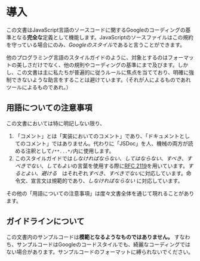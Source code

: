 # 導入

この文書はJavaScript言語のソースコードに関するGoogleのコーディングの基準となる**完全な**定義として機能します。JavaScriptのソースファイルはこの規約を守っている場合にのみ、*Googleのスタイル*であると言うことができます。

他のプログラミング言語のスタイルガイドのように、対象とするのはフォーマットの美しさだけでなく、他の規則やコーディングの基準にまで及びます。しかし、この文書は主に私たちが普遍的に従うルールに焦点を当てており、明確に強制できないような助言をすることは避けています。（それが人によるものであれツールによるものであれ。）

## 用語についての注意事項
この文書においては特に明記しない限り、

1. 「コメント」とは「実装においてのコメント」であり、「ドキュメントとしてのコメント」ではありません。代わりに「JSDoc」を人、機械の両方が読める注釈として`/**...*/`内に使用します。
2. このスタイルガイドでは*しなければならない*、*してはならない*、*すべき*、*すべきでない*、*してもよい*の言葉を使用する際に[RFC 2119](http://tools.ietf.org/html/rfc2119)を用いています。*するとよい*、*避ける*　はそれぞれ*すべき*、*すべきでない*に対応しています。命令文、宣言文は規範的であり、*しなければならない* に対応しています。

その他の「用語についての注意事項」は度々文書全体を通じて現れることがあります。

## ガイドラインについて

この文書内のサンプルコードは**模範となるようなものではありません。** すなわち、サンプルコードはGoogleのコードスタイルでも、綺麗なコーディングではない場合があります。サンプルコードのフォーマットに縛られないでください。